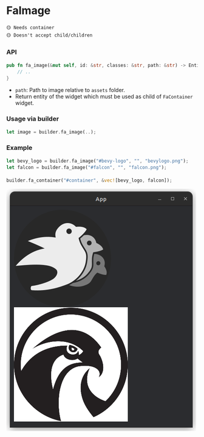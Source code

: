 # FaImage

```
🟡 Needs container
🟡 Doesn't accept child/children
```

### API
```rust
pub fn fa_image(&mut self, id: &str, classes: &str, path: &str) -> Entity {
    // ..
}
```
- `path`: Path to image relative to `assets` folder.
- Return entity of the widget which must be used as child of `FaContainer` widget.

### Usage via builder
```rust
let image = builder.fa_image(..);
```

### Example
```rust
let bevy_logo = builder.fa_image("#bevy-logo", "", "bevylogo.png");
let falcon = builder.fa_image("#falcon", "", "falcon.png");

builder.fa_container("#container", &vec![bevy_logo, falcon]);
```
![Example 1](../images/image_example_1.png)
